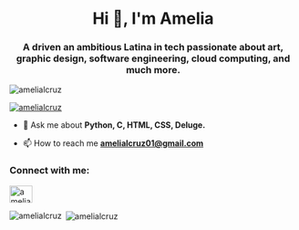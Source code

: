 <h1 align="center">Hi 👋, I'm Amelia</h1>
<h3 align="center">A driven an ambitious Latina in tech passionate about art, graphic design, software engineering, cloud computing, and much more.</h3>

<p align="left"> <img src="https://komarev.com/ghpvc/?username=amelialcruz&label=Profile%20views&color=0e75b6&style=flat" alt="amelialcruz" /> </p>

<p align="left"> <a href="https://github.com/ryo-ma/github-profile-trophy"><img src="https://github-profile-trophy.vercel.app/?username=amelialcruz" alt="amelialcruz" /></a> </p>

- 💬 Ask me about **Python, C, HTML, CSS, Deluge.**

- 📫 How to reach me **amelialcruz01@gmail.com**

<h3 align="left">Connect with me:</h3>
<p align="left">
<a href="https://linkedin.com/in/ameliacruz" target="blank"><img align="center" src="https://raw.githubusercontent.com/rahuldkjain/github-profile-readme-generator/master/src/images/icons/Social/linked-in-alt.svg" alt="ameliacruz" height="30" width="40" /></a>
</p>

<p><img align="left" src="https://github-readme-stats.vercel.app/api/top-langs?username=amelialcruz&show_icons=true&locale=en&layout=compact" alt="amelialcruz" /></p>

<p>&nbsp;<img align="center" src="https://github-readme-stats.vercel.app/api?username=amelialcruz&show_icons=true&locale=en" alt="amelialcruz" /></p>
